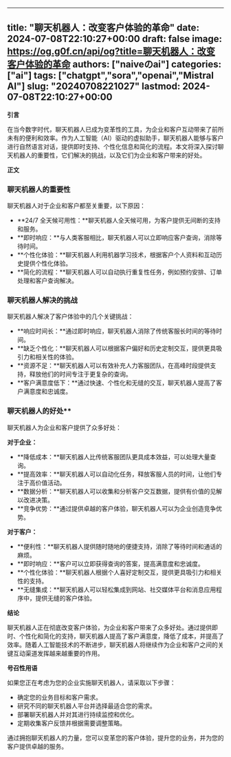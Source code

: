 
---
title: "聊天机器人：改变客户体验的革命"
date: 2024-07-08T22:10:27+00:00
draft: false
image: https://og.g0f.cn/api/og?title=聊天机器人：改变客户体验的革命
authors: ["naiveのai"]
categories: ["ai"]
tags: ["chatgpt","sora","openai","Mistral AI"]
slug: "20240708221027"
lastmod: 2024-07-08T22:10:27+00:00
---
**引言**

在当今数字时代，聊天机器人已成为变革性的工具，为企业和客户互动带来了前所未有的便利和效率。作为人工智能（AI）驱动的虚拟助手，聊天机器人能够与客户进行自然语言对话，提供即时支持、个性化信息和简化的流程。本文将深入探讨聊天机器人的重要性，它们解决的挑战，以及它们为企业和客户带来的好处。

**正文**

### 聊天机器人的重要性

聊天机器人对于企业和客户都至关重要，以下原因：

- **24/7 全天候可用性：**聊天机器人全天候可用，为客户提供无间断的支持和服务。
- **即时响应：**与人类客服相比，聊天机器人可以立即响应客户查询，消除等待时间。
- **个性化体验：**聊天机器人利用机器学习技术，根据客户个人资料和互动历史提供个性化体验。
- **简化的流程：**聊天机器人可以自动执行重复性任务，例如预约安排、订单处理和客户查询解决。

### 聊天机器人解决的挑战

聊天机器人解决了客户体验中的几个关键挑战：

- **响应时间长：**通过即时响应，聊天机器人消除了传统客服长时间的等待时间。
- **缺乏个性化：**聊天机器人可以根据客户偏好和历史定制交互，提供更具吸引力和相关性的体验。
- **资源不足：**聊天机器人可以有效补充人力客服团队，在高峰时段提供支持，释放他们的时间专注于更复杂的查询。
- **客户满意度低下：**通过快速、个性化和无缝的交互，聊天机器人提高了客户满意度和忠诚度。

### 聊天机器人的好处**

聊天机器人为企业和客户提供了众多好处：

**对于企业：**

- **降低成本：**聊天机器人比传统客服团队更具成本效益，可以处理大量查询。
- **提高效率：**聊天机器人可以自动化任务，释放客服人员的时间，让他们专注于高价值活动。
- **数据分析：**聊天机器人可以收集和分析客户交互数据，提供有价值的见解以改进决策。
- **竞争优势：**通过提供卓越的客户体验，聊天机器人可以为企业创造竞争优势。

**对于客户：**

- **便利性：**聊天机器人提供随时随地的便捷支持，消除了等待时间和通话的麻烦。
- **即时响应：**客户可以立即获得查询的答案，提高满意度和忠诚度。
- **个性化体验：**聊天机器人根据个人喜好定制交互，提供更具吸引力和相关性的支持。
- **无缝集成：**聊天机器人可以轻松集成到网站、社交媒体平台和消息应用程序中，提供无缝的客户体验。

**结论**

聊天机器人正在彻底改变客户体验，为企业和客户带来了众多好处。通过提供即时、个性化和简化的支持，聊天机器人提高了客户满意度，降低了成本，并提高了效率。随着人工智能技术的不断进步，聊天机器人将继续作为企业和客户之间的关键互动渠道发挥越来越重要的作用。

**号召性用语**

如果您正在考虑为您的企业实施聊天机器人，请采取以下步骤：

- 确定您的业务目标和客户需求。
- 研究不同的聊天机器人平台并选择最适合您的需求。
- 部署聊天机器人并对其进行持续监控和优化。
- 定期收集客户反馈并根据需要调整策略。

通过拥抱聊天机器人的力量，您可以变革您的客户体验，提升您的业务，并为您的客户提供卓越的服务。